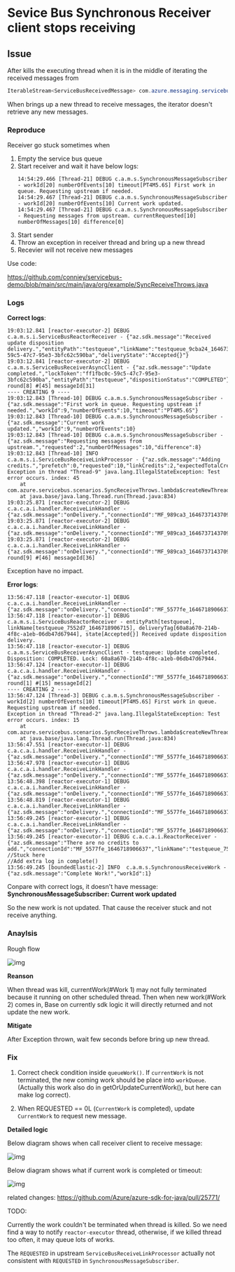 # Sevice Bus Synchronous Receiver client stops receiving

## Issue 

After kills the executing thread when it is in the middle of iterating the received messages from 
```Java
IterableStream<ServiceBusReceivedMessage> com.azure.messaging.servicebus.ServiceBusReceiverClient.receiveMessages(int maxMessages). 
```

When brings up a new thread to receive messages, the iterator doesn't retrieve any new messages.


### Reproduce

Receiver go stuck sometimes when

1. Empty the service bus queue
2. Start receiver and wait it have below logs:
    ```
    14:54:29.466 [Thread-21] DEBUG c.a.m.s.SynchronousMessageSubscriber - workId[20] numberOfEvents[10] timeout[PT4M5.6S] First work in queue. Requesting upstream if needed.
    14:54:29.467 [Thread-21] DEBUG c.a.m.s.SynchronousMessageSubscriber - workId[20] numberOfEvents[10] Current work updated.
    14:54:29.467 [Thread-21] DEBUG c.a.m.s.SynchronousMessageSubscriber - Requesting messages from upstream. currentRequested[10] numberOfMessages[10] difference[0]
    ```
3. Start sender 
4. Throw an exception in receiver thread and bring up a new thread
5. Recevier will not receive new messages

Use code:

 https://github.com/conniey/servicebus-demo/blob/main/src/main/java/org/example/SyncReceiveThrows.java  

### Logs

**Correct logs**:

```
19:03:12.841 [reactor-executor-2] DEBUG c.a.m.s.i.ServiceBusReactorReceiver - {"az.sdk.message":"Received update disposition delivery.","entityPath":"testqueue","linkName":"testqueue_9cba24_1646737143731","lockToken":"ff1fbc0c-59c5-47c7-95e3-3bfc62c590ba","deliveryState":"Accepted{}"}
19:03:12.841 [reactor-executor-2] DEBUG c.a.m.s.ServiceBusReceiverAsyncClient - {"az.sdk.message":"Update completed.","lockToken":"ff1fbc0c-59c5-47c7-95e3-3bfc62c590ba","entityPath":"testqueue","dispositionStatus":"COMPLETED"}
round[8] #[45] messageId[31] 
---- CREATING 9 ----
19:03:12.843 [Thread-10] DEBUG c.a.m.s.SynchronousMessageSubscriber - {"az.sdk.message":"First work in queue. Requesting upstream if needed.","workId":9,"numberOfEvents":10,"timeout":"PT4M5.6S"}
19:03:12.843 [Thread-10] DEBUG c.a.m.s.SynchronousMessageSubscriber - {"az.sdk.message":"Current work updated.","workId":9,"numberOfEvents":10}
19:03:12.843 [Thread-10] DEBUG c.a.m.s.SynchronousMessageSubscriber - {"az.sdk.message":"Requesting messages from upstream.","requested":2,"numberOfMessages":10,"difference":8}
19:03:12.843 [Thread-10] INFO  c.a.m.s.i.ServiceBusReceiveLinkProcessor - {"az.sdk.message":"Adding credits.","prefetch":0,"requested":10,"linkCredits":2,"expectedTotalCredit":10,"queuedMessages":0,"creditsToAdd":8,"messageQueueSize":0}
Exception in thread "Thread-9" java.lang.IllegalStateException: Test error occurs. index: 45
	at com.azure.servicebus.scenarios.SyncReceiveThrows.lambda$createNewThread$0(SyncReceiveThrows.java:53)
	at java.base/java.lang.Thread.run(Thread.java:834)
19:03:25.871 [reactor-executor-2] DEBUG c.a.c.a.i.handler.ReceiveLinkHandler - {"az.sdk.message":"onDelivery.","connectionId":"MF_989ca3_1646737143709","errorCondition":null,"errorDescription":null,"entityPath":"testqueue","linkName":"testqueue_9cba24_1646737143731","updatedLinkCredit":10,"remoteCredit":7,"delivery.isPartial":false,"delivery.isSettled":false}
19:03:25.871 [reactor-executor-2] DEBUG c.a.c.a.i.handler.ReceiveLinkHandler - {"az.sdk.message":"onDelivery.","connectionId":"MF_989ca3_1646737143709","errorCondition":null,"errorDescription":null,"entityPath":"testqueue","linkName":"testqueue_9cba24_1646737143731","updatedLinkCredit":10,"remoteCredit":7,"delivery.isPartial":false,"delivery.isSettled":false}
19:03:25.871 [reactor-executor-2] DEBUG c.a.c.a.i.handler.ReceiveLinkHandler - {"az.sdk.message":"onDelivery.","connectionId":"MF_989ca3_1646737143709","errorCondition":null,"errorDescription":null,"entityPath":"testqueue","linkName":"testqueue_9cba24_1646737143731","updatedLinkCredit":10,"remoteCredit":7,"delivery.isPartial":false,"delivery.isSettled":false}
round[9] #[46] messageId[36] 
```

Exception have no impact.

**Error logs**:

```
13:56:47.118 [reactor-executor-1] DEBUG c.a.c.a.i.handler.ReceiveLinkHandler - {"az.sdk.message":"onDelivery.","connectionId":"MF_5577fe_1646718906637","errorCondition":null,"errorDescription":null,"entityPath":"testqueue","linkName":"testqueue_7552d7_1646718906715","updatedLinkCredit":6,"remoteCredit":6,"delivery.isPartial":false,"delivery.isSettled":false}
13:56:47.118 [reactor-executor-1] DEBUG c.a.m.s.i.ServiceBusReactorReceiver - entityPath[testqueue], linkName[testqueue_7552d7_1646718906715], deliveryTag[60a8a670-214b-4f8c-a1eb-06db47d67944], state[Accepted{}] Received update disposition delivery.
13:56:47.118 [reactor-executor-1] DEBUG c.a.m.s.ServiceBusReceiverAsyncClient - testqueue: Update completed. Disposition: COMPLETED. Lock: 60a8a670-214b-4f8c-a1eb-06db47d67944.
13:56:47.124 [reactor-executor-1] DEBUG c.a.c.a.i.handler.ReceiveLinkHandler - {"az.sdk.message":"onDelivery.","connectionId":"MF_5577fe_1646718906637","errorCondition":null,"errorDescription":null,"entityPath":"testqueue","linkName":"testqueue_7552d7_1646718906715","updatedLinkCredit":6,"remoteCredit":5,"delivery.isPartial":false,"delivery.isSettled":false}
round[1] #[15] messageId[2] 
---- CREATING 2 ----
13:56:47.124 [Thread-3] DEBUG c.a.m.s.SynchronousMessageSubscriber - workId[2] numberOfEvents[10] timeout[PT4M5.6S] First work in queue. Requesting upstream if needed.
Exception in thread "Thread-2" java.lang.IllegalStateException: Test error occurs. index: 15
	at com.azure.servicebus.scenarios.SyncReceiveThrows.lambda$createNewThread$0(SyncReceiveThrows.java:53)
	at java.base/java.lang.Thread.run(Thread.java:834)
13:56:47.551 [reactor-executor-1] DEBUG c.a.c.a.i.handler.ReceiveLinkHandler - {"az.sdk.message":"onDelivery.","connectionId":"MF_5577fe_1646718906637","errorCondition":null,"errorDescription":null,"entityPath":"testqueue","linkName":"testqueue_7552d7_1646718906715","updatedLinkCredit":5,"remoteCredit":4,"delivery.isPartial":false,"delivery.isSettled":false}
13:56:47.978 [reactor-executor-1] DEBUG c.a.c.a.i.handler.ReceiveLinkHandler - {"az.sdk.message":"onDelivery.","connectionId":"MF_5577fe_1646718906637","errorCondition":null,"errorDescription":null,"entityPath":"testqueue","linkName":"testqueue_7552d7_1646718906715","updatedLinkCredit":4,"remoteCredit":3,"delivery.isPartial":false,"delivery.isSettled":false}
13:56:48.398 [reactor-executor-1] DEBUG c.a.c.a.i.handler.ReceiveLinkHandler - {"az.sdk.message":"onDelivery.","connectionId":"MF_5577fe_1646718906637","errorCondition":null,"errorDescription":null,"entityPath":"testqueue","linkName":"testqueue_7552d7_1646718906715","updatedLinkCredit":3,"remoteCredit":2,"delivery.isPartial":false,"delivery.isSettled":false}
13:56:48.819 [reactor-executor-1] DEBUG c.a.c.a.i.handler.ReceiveLinkHandler - {"az.sdk.message":"onDelivery.","connectionId":"MF_5577fe_1646718906637","errorCondition":null,"errorDescription":null,"entityPath":"testqueue","linkName":"testqueue_7552d7_1646718906715","updatedLinkCredit":2,"remoteCredit":1,"delivery.isPartial":false,"delivery.isSettled":false}
13:56:49.245 [reactor-executor-1] DEBUG c.a.c.a.i.handler.ReceiveLinkHandler - {"az.sdk.message":"onDelivery.","connectionId":"MF_5577fe_1646718906637","errorCondition":null,"errorDescription":null,"entityPath":"testqueue","linkName":"testqueue_7552d7_1646718906715","updatedLinkCredit":1,"remoteCredit":0,"delivery.isPartial":false,"delivery.isSettled":false}
13:56:49.245 [reactor-executor-1] DEBUG c.a.c.a.i.ReactorReceiver - {"az.sdk.message":"There are no credits to add.","connectionId":"MF_5577fe_1646718906637","linkName":"testqueue_7552d7_1646718906715","credits":"0"}
//Stuck here
//Add extra log in complete()
13:56:49.245 [boundedElastic-2] INFO  c.a.m.s.SynchronousReceiveWork - {"az.sdk.message":"Complete Work!","workId":1}
```

Conpare with correct logs, it doesn't have message: **SynchronousMessageSubscriber: Current work updated**

So the new work is not updated. That cause the receiver stuck and not receive anything.

### Anaylsis

Rough flow

![img](./sync-receiver-issue.jpg)

**Reanson**

When thread was kill, currentWork(#Work 1) may not fully terminated because it running on other scheduled thread. Then when new work(#Work 2) comes in, Base on currently sdk logic it will directly returned and not update the new work.

**Mitigate**

After Exception thrown, wait few seconds before bring up new thread.


### Fix

1. Correct check condition inside `queueWork()`. If `currentWork` is not terminated, the new coming work should be place into `workQueue`. (Actually this work also do in getOrUpdateCurrentWork(), but here can make log correct).
 
2. When REQUESTED == 0L (`CurrentWork` is completed), update `CurrentWork` to request new message.

**Detailed logic**

Below diagram shows when call receiver client to receive message:

![img](./sync-receiver-logic.png)

Below diagram shows what if current work is completed or timeout:

![img](./work-complete-and-timeout.png)


related changes: https://github.com/Azure/azure-sdk-for-java/pull/25771/

TODO:

Currently the work couldn't be terminated when thread is killed. So we need find a way to notify `reactor-executor` thread, otherwise, if we killed thread too often, it may queue lots of works.

The `REQUESTED` in upstream `ServiceBusReceiveLinkProcessor` actually not consistent with `REQUESTED` in `SynchronousMessageSubscriber`.  